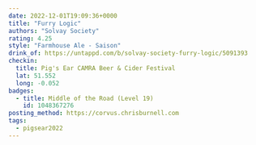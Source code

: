```yaml
---
date: 2022-12-01T19:09:36+0000
title: "Furry Logic"
authors: "Solvay Society"
rating: 4.25
style: "Farmhouse Ale - Saison"
drink_of: https://untappd.com/b/solvay-society-furry-logic/5091393
checkin:
  title: Pig's Ear CAMRA Beer & Cider Festival
  lat: 51.552
  long: -0.052
badges:
  - title: Middle of the Road (Level 19)
    id: 1048367276
posting_method: https://corvus.chrisburnell.com
tags:
  - pigsear2022
---
```

